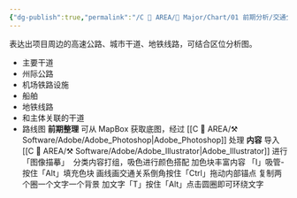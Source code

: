 ```yaml
---
{"dg-publish":true,"permalink":"/C 📔 AREA/🌳 Major/Chart/01 前期分析/交通分析/","title":"交通分析","noteIcon":"1","created":"2024-07-04T13:45:17.000+08:00","updated":"2024-11-05T23:48:30.022+08:00"}
---
```


表达出项目周边的高速公路、城市干道、地铁线路，可结合区位分析图。
-   主要干道
-   州际公路
-   机场铁路设施
-   船舶
-   地铁线路
-   和主体关联的干道
-   路线图
**前期整理**
可从 MapBox 获取底图，经过 [[C 📔 AREA/⚒️ Software/Adobe/Adobe_Photoshop\|Adobe_Photoshop]] 处理
**内容**
导入 [[C 📔 AREA/⚒️ Software/Adobe/Adobe_Illustrator\|Adobe_Illustrator]] 进行「图像描摹」 
分类内容打组，吸色进行颜色搭配
加色块丰富内容 「I」吸管-按住「Alt」填充色块
画线画交通关系倒角按住「Ctrl」拖动内部锚点
复制两个圈一个文字一个背景
加文字「T」按住「Alt」点击圆圈即可环绕文字